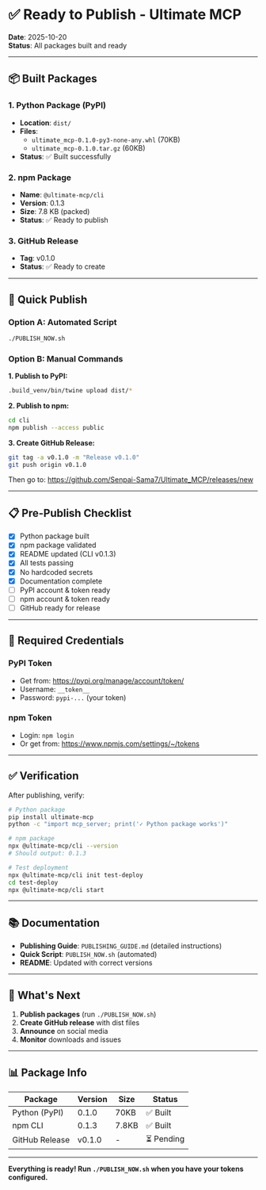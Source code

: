 # ✅ Ready to Publish - Ultimate MCP

**Date**: 2025-10-20  
**Status**: All packages built and ready

---

## 📦 Built Packages

### 1. Python Package (PyPI)
- **Location**: `dist/`
- **Files**:
  - `ultimate_mcp-0.1.0-py3-none-any.whl` (70KB)
  - `ultimate_mcp-0.1.0.tar.gz` (60KB)
- **Status**: ✅ Built successfully

### 2. npm Package
- **Name**: `@ultimate-mcp/cli`
- **Version**: 0.1.3
- **Size**: 7.8 KB (packed)
- **Status**: ✅ Ready to publish

### 3. GitHub Release
- **Tag**: v0.1.0
- **Status**: ✅ Ready to create

---

## 🚀 Quick Publish

### Option A: Automated Script
```bash
./PUBLISH_NOW.sh
```

### Option B: Manual Commands

**1. Publish to PyPI:**
```bash
.build_venv/bin/twine upload dist/*
```

**2. Publish to npm:**
```bash
cd cli
npm publish --access public
```

**3. Create GitHub Release:**
```bash
git tag -a v0.1.0 -m "Release v0.1.0"
git push origin v0.1.0
```
Then go to: https://github.com/Senpai-Sama7/Ultimate_MCP/releases/new

---

## 📋 Pre-Publish Checklist

- [x] Python package built
- [x] npm package validated
- [x] README updated (CLI v0.1.3)
- [x] All tests passing
- [x] No hardcoded secrets
- [x] Documentation complete
- [ ] PyPI account & token ready
- [ ] npm account & token ready
- [ ] GitHub ready for release

---

## 🔑 Required Credentials

### PyPI Token
- Get from: https://pypi.org/manage/account/token/
- Username: `__token__`
- Password: `pypi-...` (your token)

### npm Token
- Login: `npm login`
- Or get from: https://www.npmjs.com/settings/~/tokens

---

## ✅ Verification

After publishing, verify:

```bash
# Python package
pip install ultimate-mcp
python -c "import mcp_server; print('✓ Python package works')"

# npm package
npx @ultimate-mcp/cli --version
# Should output: 0.1.3

# Test deployment
npx @ultimate-mcp/cli init test-deploy
cd test-deploy
npx @ultimate-mcp/cli start
```

---

## 📚 Documentation

- **Publishing Guide**: `PUBLISHING_GUIDE.md` (detailed instructions)
- **Quick Script**: `PUBLISH_NOW.sh` (automated)
- **README**: Updated with correct versions

---

## 🎯 What's Next

1. **Publish packages** (run `./PUBLISH_NOW.sh`)
2. **Create GitHub release** with dist files
3. **Announce** on social media
4. **Monitor** downloads and issues

---

## 📊 Package Info

| Package | Version | Size | Status |
|---------|---------|------|--------|
| Python (PyPI) | 0.1.0 | 70KB | ✅ Built |
| npm CLI | 0.1.3 | 7.8KB | ✅ Built |
| GitHub Release | v0.1.0 | - | ⏳ Pending |

---

**Everything is ready! Run `./PUBLISH_NOW.sh` when you have your tokens configured.**
